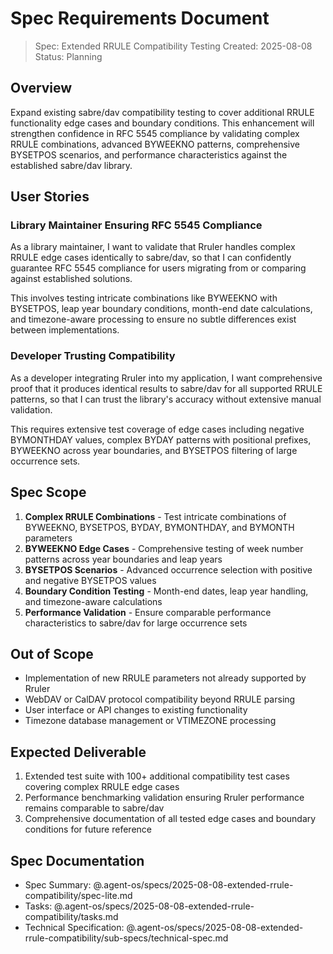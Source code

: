 # Spec Requirements Document

> Spec: Extended RRULE Compatibility Testing
> Created: 2025-08-08
> Status: Planning

## Overview

Expand existing sabre/dav compatibility testing to cover additional RRULE functionality edge cases and boundary conditions. This enhancement will strengthen confidence in RFC 5545 compliance by validating complex RRULE combinations, advanced BYWEEKNO patterns, comprehensive BYSETPOS scenarios, and performance characteristics against the established sabre/dav library.

## User Stories

### Library Maintainer Ensuring RFC 5545 Compliance

As a library maintainer, I want to validate that Rruler handles complex RRULE edge cases identically to sabre/dav, so that I can confidently guarantee RFC 5545 compliance for users migrating from or comparing against established solutions.

This involves testing intricate combinations like BYWEEKNO with BYSETPOS, leap year boundary conditions, month-end date calculations, and timezone-aware processing to ensure no subtle differences exist between implementations.

### Developer Trusting Compatibility

As a developer integrating Rruler into my application, I want comprehensive proof that it produces identical results to sabre/dav for all supported RRULE patterns, so that I can trust the library's accuracy without extensive manual validation.

This requires extensive test coverage of edge cases including negative BYMONTHDAY values, complex BYDAY patterns with positional prefixes, BYWEEKNO across year boundaries, and BYSETPOS filtering of large occurrence sets.

## Spec Scope

1. **Complex RRULE Combinations** - Test intricate combinations of BYWEEKNO, BYSETPOS, BYDAY, BYMONTHDAY, and BYMONTH parameters
2. **BYWEEKNO Edge Cases** - Comprehensive testing of week number patterns across year boundaries and leap years
3. **BYSETPOS Scenarios** - Advanced occurrence selection with positive and negative BYSETPOS values
4. **Boundary Condition Testing** - Month-end dates, leap year handling, and timezone-aware calculations
5. **Performance Validation** - Ensure comparable performance characteristics to sabre/dav for large occurrence sets

## Out of Scope

- Implementation of new RRULE parameters not already supported by Rruler
- WebDAV or CalDAV protocol compatibility beyond RRULE parsing
- User interface or API changes to existing functionality
- Timezone database management or VTIMEZONE processing

## Expected Deliverable

1. Extended test suite with 100+ additional compatibility test cases covering complex RRULE edge cases
2. Performance benchmarking validation ensuring Rruler performance remains comparable to sabre/dav
3. Comprehensive documentation of all tested edge cases and boundary conditions for future reference

## Spec Documentation

- Spec Summary: @.agent-os/specs/2025-08-08-extended-rrule-compatibility/spec-lite.md
- Tasks: @.agent-os/specs/2025-08-08-extended-rrule-compatibility/tasks.md
- Technical Specification: @.agent-os/specs/2025-08-08-extended-rrule-compatibility/sub-specs/technical-spec.md